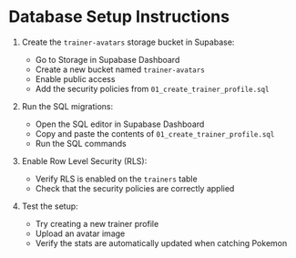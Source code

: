 # Database Setup Instructions

1. Create the `trainer-avatars` storage bucket in Supabase:
   - Go to Storage in Supabase Dashboard
   - Create a new bucket named `trainer-avatars`
   - Enable public access
   - Add the security policies from `01_create_trainer_profile.sql`

2. Run the SQL migrations:
   - Open the SQL editor in Supabase Dashboard
   - Copy and paste the contents of `01_create_trainer_profile.sql`
   - Run the SQL commands

3. Enable Row Level Security (RLS):
   - Verify RLS is enabled on the `trainers` table
   - Check that the security policies are correctly applied

4. Test the setup:
   - Try creating a new trainer profile
   - Upload an avatar image
   - Verify the stats are automatically updated when catching Pokemon
